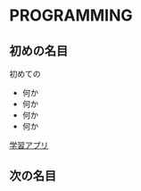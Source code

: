 <h1> PROGRAMMING</h1>

<H2>初めの名目</H2>
<p>初めての</p>
<ul>
<li>何か</li>
<li>何か</li>
<li>何か</li>
<li>何か</li>
</ul>
<a href="https://prog-8.com/html/study/1/1#/9">学習アプリ</a>

<H2>次の名目</H2>

